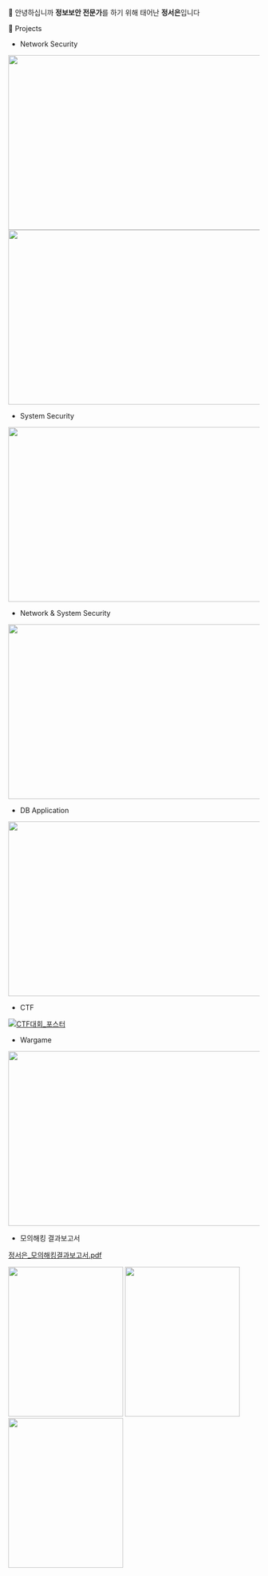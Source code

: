 👋 안녕하십니까 **정보보안 전문가**를 하기 위해 태어난 **정서은**입니다

🌱 Projects

- Network Security

[<img src="https://github.com/user-attachments/assets/649ae736-b2da-4298-90ec-03011534f613" width="600" height="350"/>](https://github.com/Jung2023/portfolio_NETWORK/blob/main/network1.md)
[<img src="https://github.com/user-attachments/assets/6e11dc81-6348-4f57-a808-c1c1f280643f" width="600" height="350"/>](https://github.com/Jung2023/portfolio_NETWORK/blob/main/network2.md)

- System Security                   

[<img src="https://github.com/user-attachments/assets/ec57869d-e8fa-49bb-900c-b9b11848c2f1" width="600" height="350"/>](https://github.com/Jung2023/portfolio_SYSTEM/blob/main/README.md)

- Network & System Security

[<img src="https://github.com/user-attachments/assets/c1fb4451-3ae6-4524-9f54-3390a2674cdd" width="600" height="350"/>](https://github.com/Jung2023/portfolio_NETWORK-SYSTEM)
  
- DB Application

[<img src="https://github.com/user-attachments/assets/472329f4-d1aa-44c5-b14c-afac2751a6f1" width="600" height="350"/>](https://github.com/Jung2023/portfolio_DB-Application/blob/main/README.md)

- CTF             

[![CTF대회_포스터](https://github.com/user-attachments/assets/2ea46564-0b8f-4df1-937d-2e61567131b3)](https://github.com/Jung2023/portfolio_CTF)

- Wargame

[<img src="https://github.com/user-attachments/assets/223ba426-7a21-4728-86e3-b7ee000d5e98" width="600" height="350"/>](https://github.com/Jung2023/portfolio_WARGAME)

- 모의해킹 결과보고서

[정서은_모의해킹결과보고서.pdf](https://github.com/user-attachments/files/20921736/_.pdf)

<img src="https://github.com/user-attachments/assets/3673ea02-98de-49ea-85ab-9784c8ece61d" width="230" height="300"/>
<img src="https://github.com/user-attachments/assets/fde9100c-d02e-4553-baed-5e1f47097cfe" width="230" height="300"/>
<img src="https://github.com/user-attachments/assets/d02db0cb-f214-44e2-a3e9-9298d061e1df" width="230" height="300"/>
